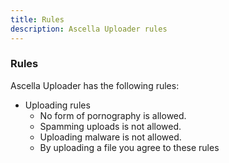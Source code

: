 ```yaml
---
title: Rules
description: Ascella Uploader rules
---
```


### Rules

Ascella Uploader has the following rules:

- Uploading rules
  - No form of pornography is allowed.
  - Spamming uploads is not allowed.
  - Uploading malware is not allowed.
  - By uploading a file you agree to these rules

